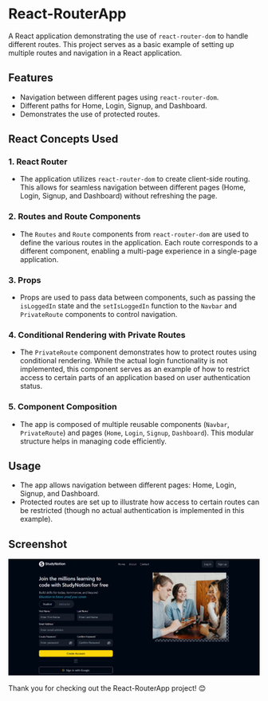 # React-RouterApp

A React application demonstrating the use of `react-router-dom` to handle different routes. This project serves as a basic example of setting up multiple routes and navigation in a React application.

## Features

- Navigation between different pages using `react-router-dom`.
- Different paths for Home, Login, Signup, and Dashboard.
- Demonstrates the use of protected routes.

## React Concepts Used

### 1. **React Router**
   - The application utilizes `react-router-dom` to create client-side routing. This allows for seamless navigation between different pages (Home, Login, Signup, and Dashboard) without refreshing the page.

### 2. **Routes and Route Components**
   - The `Routes` and `Route` components from `react-router-dom` are used to define the various routes in the application. Each route corresponds to a different component, enabling a multi-page experience in a single-page application.

### 3. **Props**
   - Props are used to pass data between components, such as passing the `isLoggedIn` state and the `setIsLoggedIn` function to the `Navbar` and `PrivateRoute` components to control navigation.

### 4. **Conditional Rendering with Private Routes**
   - The `PrivateRoute` component demonstrates how to protect routes using conditional rendering. While the actual login functionality is not implemented, this component serves as an example of how to restrict access to certain parts of an application based on user authentication status.

### 5. **Component Composition**
   - The app is composed of multiple reusable components (`Navbar`, `PrivateRoute`) and pages (`Home`, `Login`, `Signup`, `Dashboard`). This modular structure helps in managing code efficiently.

## Usage

- The app allows navigation between different pages: Home, Login, Signup, and Dashboard.
- Protected routes are set up to illustrate how access to certain routes can be restricted (though no actual authentication is implemented in this example).

## Screenshot

![React-RouterApp Screenshot](./image.png)

Thank you for checking out the React-RouterApp project! 😊